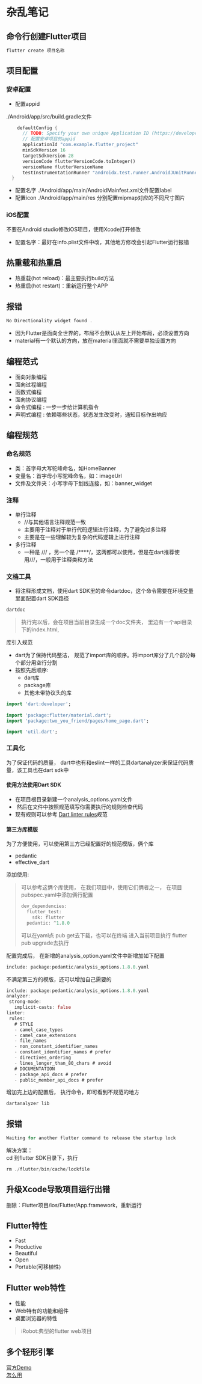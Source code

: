 # 杂乱笔记

## 命令行创建Flutter项目
```ruby
flutter create 项目名称
```
## 项目配置
### 安卓配置
 - 配置appid

  ./Android/app/src/build.gradle文件
  ```dart
      defaultConfig {
        // TODO: Specify your own unique Application ID (https://developer.android.com/studio/build/application-id.html).
        // 配置安卓项目的appid
        applicationId "com.example.flutter_project"
        minSdkVersion 16
        targetSdkVersion 28
        versionCode flutterVersionCode.toInteger()
        versionName flutterVersionName
        testInstrumentationRunner "androidx.test.runner.AndroidJUnitRunner"
    }
  ```
- 配置名字
./Android/app/main/AndroidMainfest.xml文件配置label
- 配置icon
./Android/app/main/res
分别配置mipmap对应的不同尺寸图片
### iOS配置
不要在Android studio修改iOS项目，使用Xcode打开修改
- 配置名字：最好在info.plist文件中改，其他地方修改会引起Flutter运行报错
## 热重载和热重启
- 热重载(hot reload)：最主要执行build方法
- 热重启(hot restart)：重新运行整个APP

## 报错
```dart
No Directionality widget found .
```
- 因为Flutter是面向全世界的，布局不会默认从左上开始布局，必须设置方向 
- material有一个默认的方向，放在material里面就不需要单独设置方向

## 编程范式
- 面向对象编程
- 面向过程编程
- 函数式编程
- 面向协议编程
- 命令式编程 : 一步一步给计算机指令
- 声明式编程 : 依赖哪些状态，状态发生改变时，通知目标作出响应

## 编程规范
### 命名规范
- 类：首字母大写驼峰命名，如HomeBanner
- 变量名：首字母小写驼峰命名，如：imageUrl
- 文件及文件夹：小写字母下划线连接，如：banner_widget  

### 注释
- 单行注释
  - //与其他语言注释规范一致
  - 主要用于注释对于单行代码逻辑进行注释，为了避免过多注释
  - 主要是在一些理解较为复杂的代码逻辑上进行注释
- 多行注释
  - 一种是 /// ，另一个是 /****/，这两都可以使用，但是在dart推荐使用///，一般用于注释类和方法

### 文档工具
- 将注释形成文档，使用dart SDK里的命令dartdoc，这个命令需要在环境变量里面配置dart SDK路径
```dart
dartdoc
```
 > 执行完以后，会在项目当前目录生成一个doc文件夹， 里边有一个api目录下的index.html,

库引入规范  
- dart为了保持代码整洁， 规范了import库的顺序。将import库分了几个部分每个部分用空行分割
- 按照先后顺序:
  - dart库
  - package库
  - 其他未带协议头的库
```dart
import 'dart:developer';
 
import 'package:flutter/material.dart';
import 'package:two_you_friend/pages/home_page.dart';

import 'util.dart';
```
### 工具化  
   为了保证代码的质量， dart中也有和eslint一样的工具dartanalyzer来保证代码质量，该工具也在dart sdk中

#### 使用方法使用Dart SDK
  - 在项目根目录新建一个analysis_options.yaml文件
  - ​ 然后在文件中按照规范填写你需要执行的规则检查代码
  - 现有规则可以参考 [Dart linter rules](https://dart-lang.github.io/linter/lints/)规范

#### 第三方库模版  
为了方便使用，可以使用第三方已经配置好的规范模版，俩个库
- pedantic
- effective_dart  

添加使用:
> 可以参考这俩个库使用， 在我们项目中，使用它们俩者之一， 在项目pubspec.yaml中添加俩行配置
> ```dart
> dev_dependencies:
>   flutter_test:
>     sdk: flutter
>   pedantic: ^1.8.0  
> ```
> 可以在yaml点 pub get去下载，也可以在终端 进入当前项目执行 flutter pub upgrade去执行  

配置完成后， 在新增的analysis_option.yaml文件中新增加如下配置
```dart
include: package:pedantic/analysis_options.1.8.0.yaml
```
 不满足第三方的模版，还可以增加自己需要的
 ```dart
 include: package:pedantic/analysis_options.1.8.0.yaml
analyzer:
  strong-mode:
    implicit-casts: false
linter:
  rules:
    # STYLE
    - camel_case_types
    - camel_case_extensions
    - file_names
    - non_constant_identifier_names
    - constant_identifier_names # prefer
    - directives_ordering
    - lines_longer_than_80_chars # avoid
    # DOCUMENTATION
    - package_api_docs # prefer
    - public_member_api_docs # prefer
 ```
增加完上边的配置后， 执行命令，即可看到不规范的地方
```dart
dartanalyzer lib
```

## 报错
```dart
Waiting for another flutter command to release the startup lock
```
解决方案：  
cd 到flutter SDK目录下，执行
```dart
rm ./flutter/bin/cache/lockfile
```

## 升级Xcode导致项目运行出错
删除：Flutter项目/ios/Flutter/App.framework，重新运行

## Flutter特性
- Fast
- Productive
- Beautiful
- Open
- Portable(可移植性)
## Flutter web特性
- 性能
- Web特有的功能和组件
- 桌面浏览器的特性
> iRobot:典型的flutter web项目

## 多个轻形引擎
[官方Demo](https://github.com/flutter/samples/tree/master/add_to_app/multiple_flutters)  
[怎么用](https://flutter.cn/docs/development/add-to-app/multiple-flutters)
